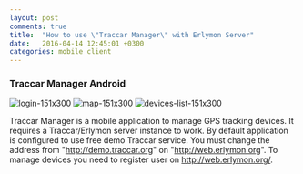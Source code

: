 ```yaml
---
layout: post
comments: true
title:  "How to use \"Traccar Manager\" with Erlymon Server"
date:   2016-04-14 12:45:01 +0300
categories: mobile client
---
```


### Traccar Manager Android

![login-151x300](https://lh3.googleusercontent.com/vmjaFBcNpk7FSHcKmpaL1DAB_igFCVqxlmhd-FU2zjZ55aylDrN74JWYu9RnlX4at4M=h310-rw)
![map-151x300](https://lh3.googleusercontent.com/WbvDLjT-0zarVQDpT5G1DdJq4edz-mQulgj9my1SU8qnU7suz76mWa5cZWK9z62lkTE=h310-rw)
![devices-list-151x300](https://lh3.googleusercontent.com/S9WXleqeviVn51iSCOVv7WKXW8aNieBQT4YTB97O2komBk-LDQ6I3tHEyvS2HEgExA=h310-rw)


Traccar Manager is a mobile application to manage GPS tracking devices. It requires a Traccar/Erlymon server instance to work.
By default application is configured to use free demo Traccar service. You must change the address from "http://demo.traccar.org" on "http://web.erlymon.org". To manage devices you need to register user on http://web.erlymon.org/.
